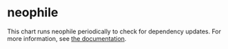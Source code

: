 # neophile

This chart runs neophile periodically to check for dependency updates.
For more information, see [the documentation](https://neophile.lsst.io/).
